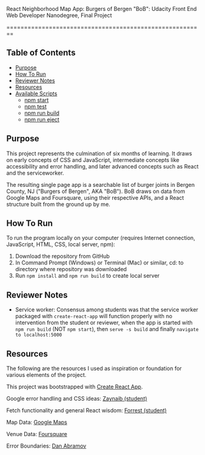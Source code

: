 React Neighborhood Map App: Burgers of Bergen "BoB": Udacity Front End Web Developer Nanodegree, Final Project

========================================================




## Table of Contents

- [Purpose](#purpose)
- [How To Run](#how-to-run)
- [Reviewer Notes](#reviewer-notes)
- [Resources](#resources)
- [Available Scripts](#available-scripts)
  - [npm start](#npm-start)
  - [npm test](#npm-test)
  - [npm run build](#npm-run-build)
  - [npm run eject](#npm-run-eject)


## Purpose

This project represents the culmination of six months of learning. It draws on early concepts of CSS and JavaScript, intermediate concepts like accessibility and error handling, and later advanced concepts such as React and the serviceworker. 

The resulting single page app is a searchable list of burger joints in Bergen County, NJ ("Burgers of Bergen", AKA "BoB"). BoB draws on data from Google Maps and Foursquare, using their respective APIs, and a React structure built from the ground up by me.


## How To Run

To run the program locally on your computer (requires Internet connection, JavaScript, HTML, CSS, local server, npm):
1. Download the repository from GitHub
2. In Command Prompt (Windows) or Terminal (Mac) or similar, cd: to directory where repository was downloaded
3. Run `npm install` and `npm run build` to create local server


## Reviewer Notes

- Service worker: Consensus among students was that the service worker packaged with `create-react-app` will function properly with no intervention from the student or reviewer, when the app is started with `npm run build` (NOT `npm start`), then `serve -s build` and finally `navigate to localhost:5000`


## Resources

The following are the resources I used as inspiration or foundation for various elements of the project.

This project was bootstrapped with [Create React App](https://github.com/facebook/create-react-app).

Google error handling and CSS ideas: [Zaynaib (student)](https://github.com/zaynaib/map/blob/master/src/App.css)

Fetch functionality and general React wisdom: [Forrest (student)](https://www.youtube.com/watch?v=lDVaZY0aG2w&t=0s&list=PL4rQq4MQP1crXuPtruu_eijgOUUXhcUCP&index=7)

Map Data: [Google Maps](https://google.com/maps/)

Venue Data: [Foursquare](https://foursquare.com/)

Error Boundaries: [Dan Abramov](https://codepen.io/gaearon/pen/wqvxGa?editors=0010)